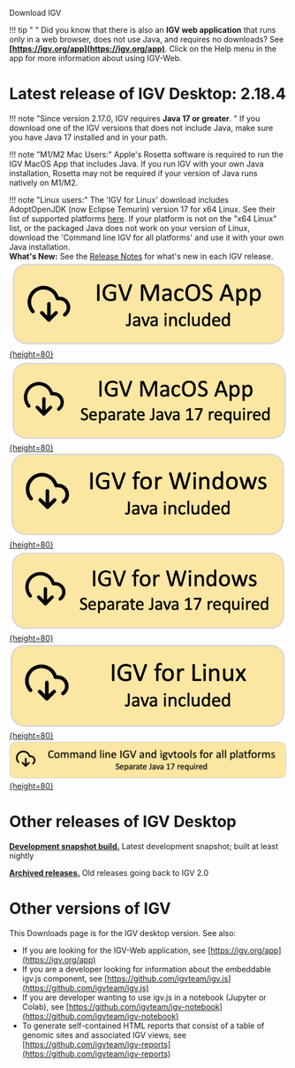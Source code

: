<!---
The page title should not go in the menu
-->
<p class="page-title"> Download IGV</p>

!!! tip " "
    Did you know that there is also an **IGV web application** that runs only in a web browser, does not use Java, and requires no downloads? See **[https://igv.org/app](https://igv.org/app)**. Click on the Help menu in the app for more information about using IGV-Web.

# Latest release of IGV Desktop: 2.18.4

!!! note "Since version 2.17.0, IGV requires **Java 17 or greater**. "
    If you download one of the IGV versions that does not include Java, make sure you have Java 17 installed and in your path.

!!! note "M1/M2 Mac Users:"
    Apple's Rosetta software is required to run the IGV MacOS App that includes Java. If you run IGV with your own Java installation, Rosetta may not be required if your version of Java runs natively on M1/M2.

!!! note "Linux users:"
    The 'IGV for Linux' download includes AdoptOpenJDK (now Eclipse Temurin) version 17 for x64 Linux. See their list of supported platforms [here](https://adoptium.net/supported-platforms/). If your platform is not on the "x64 Linux" list, or the packaged Java does not work on your version of Linux, download the 'Command line IGV for all platforms' and use it with your own Java installation.
<br>
**What's New:** See the [Release Notes](ReleaseNotes/2.18.x.md) for what's new in each IGV release.  
[![MacApp with java](img/DownloadYMacWithJava.png){height=80}](https://data.broadinstitute.org/igv/projects/downloads/2.18/IGV_MacApp_2.18.4_WithJava.zip)
[![MacApp no java](img/DownloadYMacNoJava17.png){height=80}](https://data.broadinstitute.org/igv/projects/downloads/2.18/IGV_MacApp_2.18.4.zip)
<br>
[![Windows snapshot with java](img/DownloadYWindowsWithJava.png){height=80}](https://data.broadinstitute.org/igv/projects/downloads/2.18/IGV_Win_2.18.4-WithJava-installer.exe) [![Windows no java](img/DownloadYWindowsNoJava17.png){height=80}](https://data.broadinstitute.org/igv/projects/downloads/2.18/IGV_Win_2.18.4-installer.exe)
<br>
[![Linux with Java](img/DownloadYLinuxWithJava.png){height=80}](https://data.broadinstitute.org/igv/projects/downloads/2.18/IGV_Linux_2.18.4_WithJava.zip)
<br>
[![Command line no java](img/DownloadYCommandLineNoJava17.png){height=80}](https://data.broadinstitute.org/igv/projects/downloads/2.18/IGV_2.18.4.zip)

# Other releases of IGV Desktop

**[Development snapshot build.](DownloadSnapshot.md)** Latest development snapshot; built at least nightly

**[Archived releases.](https://data.broadinstitute.org/igv/projects/downloads/)** Old releases going back to IGV 2.0

# Other versions of IGV

This Downloads page is for the IGV desktop version. See also:

- If you are looking for the IGV-Web application, see [https://igv.org/app](https://igv.org/app)
- If you are a developer looking for information about the embeddable igv.js component,
  see [https://github.com/igvteam/igv.js](https://github.com/igvteam/igv.js)
- If you are developer wanting to use igv.js in a notebook (Jupyter or Colab),
  see [https://github.com/igvteam/igv-notebook](https://github.com/igvteam/igv-notebook)
- To generate self-contained HTML reports that consist of a table of genomic sites and associated IGV views,
  see [https://github.com/igvteam/igv-reports](https://github.com/igvteam/igv-reports)
